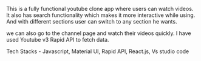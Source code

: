 This is a fully functional youtube clone app 
where users can watch videos. It also has search functionality which makes it more interactive while using. And with different sections user can switch to any section he wants.

we can also go to the channel page and watch their videos quickly.
I have used Youtube v3 Rapid API to fetch data.

Tech Stacks - Javascript, Material UI, Rapid API, React.js, Vs studio code

